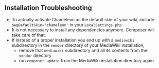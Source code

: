 ## Installation Troubleshooting

* To actually activate Chameleon as the default skin of your wiki, include
  `$wgDefaultSkin='chameleon'` in your `LocalSettings.php`
* It is not necessary to install any dependencies anymore. Composer will take
  care of that.
* If instead of a proper installation you end up with a `mediawiki` subdirectory
  in the `vendor` directory of your MediaWiki installation,
  * remove that `mediawiki` subdirectory and all its contents from the `vendor`
    directory
  * run `composer update` from the MediaWiki installation directory again
